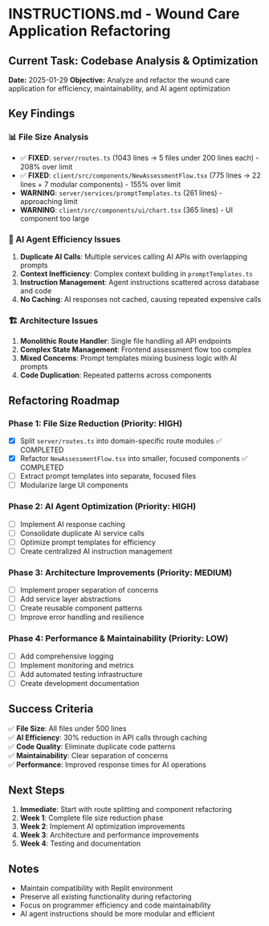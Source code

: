 # INSTRUCTIONS.md - Wound Care Application Refactoring

## Current Task: Codebase Analysis & Optimization

**Date:** 2025-01-29
**Objective:** Analyze and refactor the wound care application for efficiency, maintainability, and AI agent optimization

## Key Findings

### 📊 File Size Analysis
- ✅ **FIXED**: `server/routes.ts` (1043 lines → 5 files under 200 lines each) - 208% over limit
- ✅ **FIXED**: `client/src/components/NewAssessmentFlow.tsx` (775 lines → 22 lines + 7 modular components) - 155% over limit  
- **WARNING**: `server/services/promptTemplates.ts` (261 lines) - approaching limit
- **WARNING**: `client/src/components/ui/chart.tsx` (365 lines) - UI component too large

### 🤖 AI Agent Efficiency Issues
1. **Duplicate AI Calls**: Multiple services calling AI APIs with overlapping prompts
2. **Context Inefficiency**: Complex context building in `promptTemplates.ts`
3. **Instruction Management**: Agent instructions scattered across database and code
4. **No Caching**: AI responses not cached, causing repeated expensive calls

### 🏗️ Architecture Issues
1. **Monolithic Route Handler**: Single file handling all API endpoints
2. **Complex State Management**: Frontend assessment flow too complex
3. **Mixed Concerns**: Prompt templates mixing business logic with AI prompts
4. **Code Duplication**: Repeated patterns across components

## Refactoring Roadmap

### Phase 1: File Size Reduction (Priority: HIGH)
- [x] Split `server/routes.ts` into domain-specific route modules ✅ COMPLETED
- [x] Refactor `NewAssessmentFlow.tsx` into smaller, focused components ✅ COMPLETED
- [ ] Extract prompt templates into separate, focused files
- [ ] Modularize large UI components

### Phase 2: AI Agent Optimization (Priority: HIGH)
- [ ] Implement AI response caching
- [ ] Consolidate duplicate AI service calls
- [ ] Optimize prompt templates for efficiency
- [ ] Create centralized AI instruction management

### Phase 3: Architecture Improvements (Priority: MEDIUM)
- [ ] Implement proper separation of concerns
- [ ] Add service layer abstractions
- [ ] Create reusable component patterns
- [ ] Improve error handling and resilience

### Phase 4: Performance & Maintainability (Priority: LOW)
- [ ] Add comprehensive logging
- [ ] Implement monitoring and metrics
- [ ] Add automated testing infrastructure
- [ ] Create development documentation

## Success Criteria

✅ **File Size**: All files under 500 lines  
✅ **AI Efficiency**: 30% reduction in API calls through caching  
✅ **Code Quality**: Eliminate duplicate code patterns  
✅ **Maintainability**: Clear separation of concerns  
✅ **Performance**: Improved response times for AI operations  

## Next Steps

1. **Immediate**: Start with route splitting and component refactoring
2. **Week 1**: Complete file size reduction phase
3. **Week 2**: Implement AI optimization improvements
4. **Week 3**: Architecture and performance improvements
5. **Week 4**: Testing and documentation

## Notes

- Maintain compatibility with Replit environment
- Preserve all existing functionality during refactoring
- Focus on programmer efficiency and code maintainability
- AI agent instructions should be more modular and efficient 